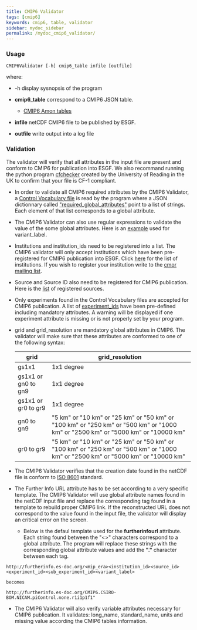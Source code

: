 ```yaml
---
title: CMIP6 Validator
tags: [cmip6]
keywords: cmip6, table, validator
sidebar: mydoc_sidebar
permalink: /mydoc_cmip6_validator/
---
```


### Usage
```
CMIP6Validator [-h] cmip6_table infile [outfile]
```
where:

  * -h display sysnopsis of the program
  * __cmip6_table__ correspond to a CMIP6 JSON table.  
    * [CMIP6 Amon tables](https://github.com/PCMDI/cmip6-cmor-tables/blob/master/Tables/CMIP6_Amon.json)

  * __infile__  netCDF CMIP6 file to be published by ESGF.

  * __outfile__ write output into a log file

### Validation

The validator will verify that all attributes in the input file are present and conform to CMIP6 for publication into ESGF.  We also recommand running the python program [cfchecker](https://pypi.python.org/pypi/cfchecker) created by the University of Reading in the UK to confirm that your file is CF-1 compliant.

  * In order to validate all CMIP6 required attributes by the CMIP6 Validator,  a [Control Vocabulary file](https://github.com/PCMDI/cmip6-cmor-tables/blob/master/Tables/CMIP6_CV.json) is read by the program where a JSON dictionnary called  ["required_global_attributes"](https://github.com/PCMDI/cmip6-cmor-tables/blob/master/Tables/CMIP6_CV.json#L3) point to a list of strings.  Each element of that list corresponds to a global attribute.  

  * The CMIP6 Validator can also use regular expressions to validate the value of the some global attributes.  Here is an [example](https://github.com/PCMDI/cmip6-cmor-tables/blob/master/Tables/CMIP6_CV.json#L43) used for variant_label.

  * Institutions and institution_ids need to be registered into a list.   The CMIP6 validator will only accept institutions which have been pre-registered for CMIP6 publication into ESGF.   Click [here](https://github.com/PCMDI/cmip6-cmor-tables/blob/master/Tables/CMIP6_CV.json#L123) for the list of institutions.  If you wish to register your institution write to the [cmor mailing list](mailto:cmor@listserv.llnl.gov).

  * Source and Source ID also need to be registered for CMIP6 publication.  Here is the [list](https://github.com/PCMDI/cmip6-cmor-tables/blob/master/Tables/CMIP6_CV.json#L88) of registered sources.

  * Only experiments found in the Control Vocabulary files are accepted for CMIP6 publication. A list of [experiment_ids](https://github.com/PCMDI/cmip6-cmor-tables/blob/master/Tables/CMIP6_CV.json#L177) have been pre-defined including mandatory attributes.  A warning will be displayed if one experiment attribute is missing or is not properly set by your program.

  * grid and grid_resolution are mandatory global attributes in CMIP6.  The validator will make sure that these attributes are conformed to one of the following syntax:

     |  grid              |  grid_resolution |
     |--------------------|------------------|
     | gs1x1              |  1x1 degree  |
     | gs1x1 or gn0 to gn9|  1x1 degree  |
     | gs1x1 or gr0 to gr9|  1x1 degree  |
     |  gn0 to gn9        |  "5 km" or   "10 km" or   "25 km" or   "50 km" or  "100 km" or "250 km" or "500 km" or "1000 km" or "2500 km" or "5000 km" or "10000 km" |
     |  gr0 to gr9        |  "5 km" or   "10 km" or   "25 km" or   "50 km" or   "100 km" or "250 km" or "500 km" or "1000 km" or "2500 km" or "5000 km" or "10000 km" |

  
  * The CMIP6 Validator verifies that the creation date found in the netCDF file is conform to [ISO 8601](https://en.wikipedia.org/wiki/ISO_8601) standard.

  * The Further Info URL attribute has to be set according to a very specific template.  The CMIP6 Validator will use global attribute names found in the netCDF input file and replace the corresponding tag found in a template to rebuild proper CMIP6 link.  If the reconstructed URL does not correspond to the value found in the input file, the validator will display an critical error on the screen.
    * Below is the defaul template used for the __furtherinfourl__ attribute.  Each string found between the "<>" characters correspond to a global attribute.  The program will replace these strings with the corresponding global attribute values and add the __"."__ character between each tag.

```
http://furtherinfo.es-doc.org/<mip_era><institution_id><source_id><experiment_id><sub_experiment_id><variant_label>

becomes

http://furtherinfo.es-doc.org/CMIP6.CSIRO-BOM.NICAM.piControl.none.r1i1p1f1" 
```

  * The CMIP6 Validator will also verify variable attributes necessary for CMIP6 publication.   It validates: long_name, standard_name, units and missing value according the CMIP6 tables information. 




